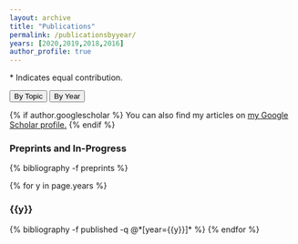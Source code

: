 ```yaml
---
layout: archive
title: "Publications"
permalink: /publicationsbyyear/
years: [2020,2019,2018,2016]
author_profile: true
---
```

<p>
* Indicates equal contribution.
</p> 
<a href="/publicationsbytopic/"><button type="button" class="btn" style="outline:none">By Topic </button></a> 
<a href="/publicationsbyyear/"><button type="button" class="btn" style="outline:none"> By Year  </button></a> 

{% if author.googlescholar %}
  You can also find my articles on <u><a href="{{author.googlescholar}}">my Google Scholar profile</a>.</u>
{% endif %}


<!-- Preprints -->
<h3  class="pubyear">Preprints and In-Progress</h3>
{% bibliography -f preprints %}

{% for y in page.years %}
  <h3  id="{{y}}" class="pubyear">{{y}}</h3>
  {% bibliography -f published -q @*[year={{y}}]* %}
{% endfor %}
